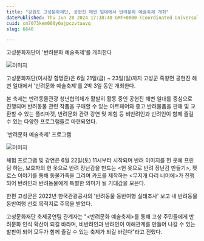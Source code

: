 ```yaml
---
title: "강원도 고성문화재단, 공현진 해변 일대에서 반려문화 예술축제 개최"
datePublished: Thu Jun 20 2024 17:38:40 GMT+0000 (Coordinated Universal Time)
cuid: cm7073kem000y0ajpczvtaavq
slug: 6640

---
```



고성문화재단이 '반려문화 예술축제'를 개최한다

![이미지](https://cdn.hashnode.com/res/hashnode/image/upload/v1739261006967/7c7d1050-a0bb-4cc6-afe7-6f9659c78735.jpeg)

고성문화재단(이사장 함명준)은 6월 21일(금) ~ 23일(일)까지 고성군 죽왕면 공현진 해변 일대에서 '반려문화 예술축제'를 2박 3일 동안 개최한다.

본 축제는 반려동물관광 청년협의체가 활발히 활동 중인 공현진 해변 일대를 중심으로 진행되며 반려동물 관련 작품을 구매할 수 있는 아트페어와 중고 반려물품을 판매 및 교환할 수 있는 플리마켓, 반려문화 관련 강연 및 체험 등 비반려인과 반려인이 함께 즐길 수 있는 다양한 프로그램들로 마련되었다.

'반려문화 예술축제' 프로그램

![이미지](https://cdn.hashnode.com/res/hashnode/image/upload/v1739261008760/dd279671-31be-4c41-96c4-7e316ea6ed49.jpeg)

체험 프로그램 및 강연은 6월 22일(토) 11시부터 시작되며 반려 이미지를 헌 옷에 프린팅 하는, 보호자의 헌 옷으로 반려 장난감을 만드는 <헌 옷으로 반려 장난감 만들기>, 펫로스 이야기를 통해 동물가족을 그리며 카드를 제작하는 <무지개 다리 너머에>가 진행되어 반려인과 반려동물에게 특별한 의미가 될 기대감을 모은다.

한편 고성군은 2022년 한국관광공사의 '반려동물 동반여행 실태조사' 보고 내 반려동물 동반여행 선호 목적지로 주목을 받았다.

고성문화재단 축제공연팀 관계자는 "<반려문화 예술축제>를 통해 고성 주민들에게 반려문화 인식 확산이 되길 바라며, 비반려인과 반려인이 이해관계를 만들어 나갈 수 있는 발판이 되어 모두가 함께 즐길 수 있는 축제가 되길 바란다"라고 전했다.